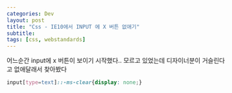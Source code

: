 ```yaml
---
categories: Dev
layout: post
title: "Css - IE10에서 INPUT 에 X 버튼 없애기"
subtitle: 
tags: [css, webstandards]
---
```

어느순간 input에 x 버튼이 보이기 시작했다.. 모르고 있었는데 디자이너분이 거슬린다고 없애달래서 찾아봤다
<!--more-->

```css
input[type=text]::-ms-clear{display: none;}
```
